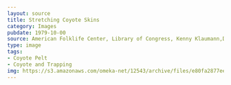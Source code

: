 ```yaml
---
layout: source
title: Stretching Coyote Skins
category: Images
pubdate: 1979-10-00
source: American Folklife Center, Library of Congress, Kenny Klaumann,Depicted, William Smock, Photographer 
type: image
tags: 
- Coyote Pelt
- Coyote and Trapping
img: https://s3.amazonaws.com/omeka-net/12543/archive/files/e80fa2877ee23f5153bd557cd7eb8963.jpg?AWSAccessKeyId=AKIAI3ATG3OSQLO5HGKA&Expires=1439526175&Signature=c93Xf%2BZa4FPkSXRcl6KzxbtZdd4%3D
---
```

